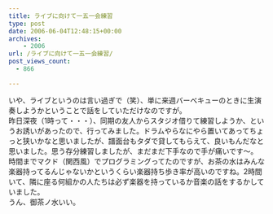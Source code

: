 ```yaml
---
title: ライブに向けて一五一会練習
type: post
date: 2006-06-04T12:48:15+00:00
archives:
    - 2006
url: /ライブに向けて一五一会練習/
post_views_count:
  - 866

---
```

いや、ライブというのは言い過ぎで（笑）、単に来週バーベキューのときに生演奏しようかということで話をしていただけなのですが。  
昨日深夜（1時って・・・）、同期の友人からスタジオ借りて練習しようか、というお誘いがあったので、行ってみました。ドラムやらなにやら置いてあってちょっと狭いかなと思いましたが、譜面台もタダで貸してもらえて、良いもんだなと思いました。思う存分練習しましたが、まだまだ下手なので手が痛いです～。  
時間までマクド（関西風）でプログラミングってたのですが、お茶の水はみんな楽器持ってるんじゃないかというくらい楽器持ち歩き率が高いのですね。2時間いて、隣に座る何組かの人たちは必ず楽器を持っているか音楽の話をするかしていました。  
うん、御茶ノ水いい。